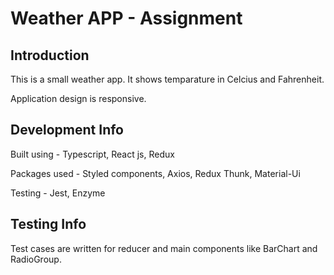 # Weather APP - Assignment

## Introduction

This is a small weather app. It shows temparature in Celcius and Fahrenheit.

Application design is responsive.

## Development Info

Built using - Typescript, React js, Redux

Packages used -  Styled components, Axios, Redux Thunk, Material-Ui

Testing - Jest, Enzyme

## Testing Info

Test cases are written for reducer and main components like BarChart and RadioGroup.


